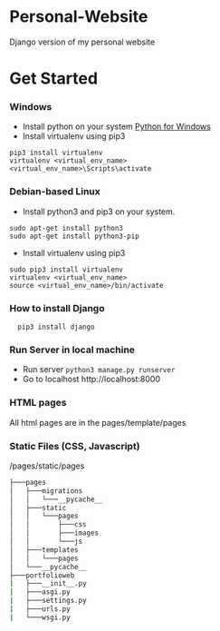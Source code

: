 # Personal-Website
Django version of my personal website

# Get Started

### Windows 

- Install python on your system [Python for Windows](https://www.python.org/downloads/windows/)
- Install virtualenv using pip3
  
```
pip3 install virtualenv
virtualenv <virtual_env_name>
<virtual_env_name>\Scripts\activate
```

### Debian-based Linux

- Install python3 and pip3 on your system.

```
sudo apt-get install python3
sudo apt-get install python3-pip   
```
- Install virtualenv using pip3 

```
sudo pip3 install virtualenv
virtualenv <virtual_env_name>
source <virtual_env_name>/bin/activate
```

### How to install Django

```
  pip3 install django
```

### Run Server in local machine
- Run server ``` python3 manage.py runserver ```
- Go to localhost http://localhost:8000

### HTML pages

All html pages are in the pages/template/pages

### Static Files (CSS, Javascript)

/pages/static/pages

```bash
├───pages
│   ├───migrations
│   │   └───__pycache__
│   ├───static
│   │   └───pages
│   │       ├───css
│   │       ├───images
│   │       └───js
│   ├───templates
│   │   └───pages
│   └───__pycache__
├───portfolioweb
|   ├───__init__.py
|   ├───asgi.py
|   ├───settings.py
|   ├───urls.py
|   └───wsgi.py


```
